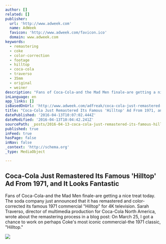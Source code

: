 ```yaml
---
author: []
related: []
publisher:
  url: 'http://www.adweek.com'
  name: AdWeek
  favicon: 'http://www.adweek.com/favicon.ico'
  domain: www.adweek.com
keywords:
  - remastering
  - coke
  - color-correction
  - footage
  - hilltop
  - coca-cola
  - traverso
  - 35mm
  - original
  - weiner
description: "Fans of Coca-Cola-and the Mad Men finale-are getting a nice treat today. The soda company just announced that it has remastered and color-corrected its famous 1971 commercial \"Hilltop\" for 4K television. Sarah Traverso, director of multimedia production for Coca-Cola North America, wrote about the remastering process in a blog post: On March 25, I got a chance to work on perhaps Coke's most iconic commercial-the 1971 classic, \"Hilltop.\""
inLanguage: en
app_links: []
isBasedOnUrl: 'http://www.adweek.com/adfreak/coca-cola-just-remastered-its-famous-hilltop-ad-1971-and-it-looks-fantastic-170630'
title: "Coca-Cola Just Remastered Its Famous 'Hilltop' Ad From 1971, and It Looks Fantastic"
datePublished: '2016-04-13T10:07:02.444Z'
dateModified: '2016-04-13T10:04:42.241Z'
sourcePath: _posts/2016-04-13-coca-cola-just-remastered-its-famous-hilltop-ad-from-1971.md
published: true
inFeed: true
hasPage: false
inNav: false
_context: 'http://schema.org'
_type: MediaObject

---
```

<article style=""><h1>Coca-Cola Just Remastered Its Famous 'Hilltop' Ad From 1971, and It Looks Fantastic</h1><p>Fans of Coca-Cola-and the Mad Men finale-are getting a nice treat today. The soda company just announced that it has remastered and color-corrected its famous 1971 commercial "Hilltop" for 4K television. Sarah Traverso, director of multimedia production for Coca-Cola North America, wrote about the remastering process in a blog post: On March 25, I got a chance to work on perhaps Coke's most iconic commercial-the 1971 classic, "Hilltop."</p><img src="http://www.adweek.com/files/coca-cola-hilltop-ep-2016.jpg" /></article>